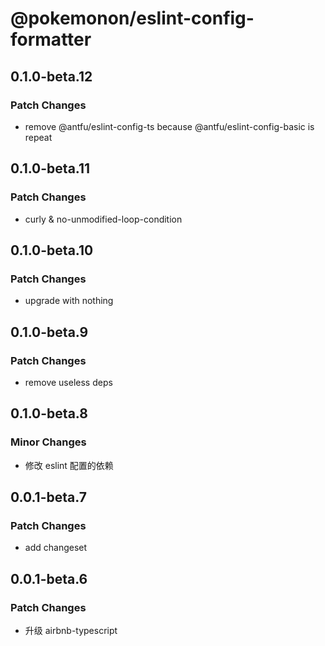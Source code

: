 # @pokemonon/eslint-config-formatter

## 0.1.0-beta.12

### Patch Changes

- remove @antfu/eslint-config-ts because @antfu/eslint-config-basic is repeat

## 0.1.0-beta.11

### Patch Changes

- curly & no-unmodified-loop-condition

## 0.1.0-beta.10

### Patch Changes

- upgrade with nothing

## 0.1.0-beta.9

### Patch Changes

- remove useless deps

## 0.1.0-beta.8

### Minor Changes

- 修改 eslint 配置的依赖

## 0.0.1-beta.7

### Patch Changes

- add changeset

## 0.0.1-beta.6

### Patch Changes

- 升级 airbnb-typescript
